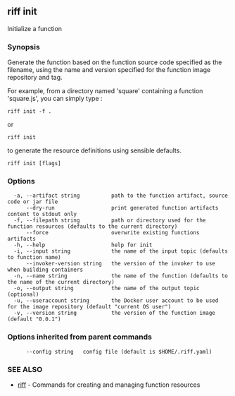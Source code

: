 ## riff init

Initialize a function

### Synopsis

Generate the function based on the function source code specified as the filename, using the name
and version specified for the function image repository and tag. 

For example, from a directory named 'square' containing a function 'square.js', you can simply type :

    riff init -f .

  or

    riff init

to generate the resource definitions using sensible defaults.

```
riff init [flags]
```

### Options

```
  -a, --artifact string          path to the function artifact, source code or jar file
      --dry-run                  print generated function artifacts content to stdout only
  -f, --filepath string          path or directory used for the function resources (defaults to the current directory)
      --force                    overwrite existing functions artifacts
  -h, --help                     help for init
  -i, --input string             the name of the input topic (defaults to function name)
      --invoker-version string   the version of the invoker to use when building containers
  -n, --name string              the name of the function (defaults to the name of the current directory)
  -o, --output string            the name of the output topic (optional)
  -u, --useraccount string       the Docker user account to be used for the image repository (default "current OS user")
  -v, --version string           the version of the function image (default "0.0.1")
```

### Options inherited from parent commands

```
      --config string   config file (default is $HOME/.riff.yaml)
```

### SEE ALSO

* [riff](riff.md)	 - Commands for creating and managing function resources

